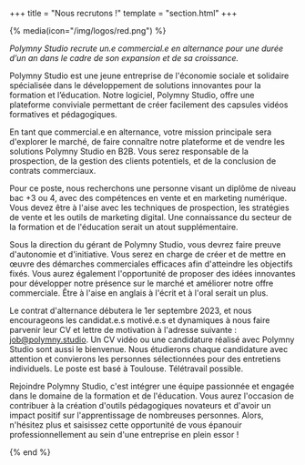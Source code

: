 +++
title = "Nous recrutons !"
template = "section.html"
+++

{% media(icon="/img/logos/red.png") %}

<em>Polymny Studio recrute un.e commercial.e
en alternance pour une durée d’un an dans le cadre de son expansion et de sa
croissance. </em>
<br/>

Polymny Studio est une jeune entreprise de l'économie sociale et solidaire
spécialisée dans le développement de solutions innovantes pour la formation et
l’éducation. Notre logiciel, Polymny Studio, offre une plateforme conviviale
permettant de créer facilement des capsules vidéos formatives et pédagogiques.

En tant que commercial.e en alternance, votre mission principale sera
d'explorer le marché, de faire connaître notre plateforme et de vendre les
solutions Polymny Studio en B2B. Vous serez responsable de la prospection, de
la gestion des clients potentiels, et de la conclusion de contrats commerciaux.

Pour ce poste, nous recherchons une personne visant un diplôme de niveau bac +3
ou 4, avec des compétences en vente et en marketing numérique. Vous devez être
à l'aise avec les techniques de prospection, les stratégies de vente et les
outils de marketing digital. Une connaissance du secteur de la formation et de
l'éducation serait un atout supplémentaire.

Sous la direction du gérant de Polymny Studio, vous devrez faire preuve
d'autonomie et d'initiative. Vous serez en charge de créer et de mettre en
œuvre des démarches commerciales efficaces afin d'atteindre les objectifs
fixés. Vous aurez également l'opportunité de proposer des idées innovantes pour
développer notre présence sur le marché et améliorer notre offre commerciale.
Être à l'aise en anglais à l'écrit et à l'oral serait un plus.

Le contrat d'alternance débutera le 1er septembre 2023, et nous encourageons
les candidat.e.s motivé.e.s et dynamiques à nous faire parvenir leur CV et
lettre de motivation à l'adresse suivante :
[job@polymny.studio](https://polymny.studio). Un CV vidéo ou une candidature
réalisé avec Polymny Studio sont aussi le bienvenue. Nous étudierons chaque
candidature avec attention et convierons les personnes sélectionnées pour des
entretiens individuels. Le poste est basé à Toulouse. Télétravail possible.

Rejoindre Polymny Studio, c'est intégrer une équipe passionnée et engagée dans
le domaine de la formation et de l'éducation. Vous aurez l'occasion de
contribuer à la création d'outils pédagogiques novateurs et d'avoir un impact
positif sur l'apprentissage de nombreuses personnes. Alors, n'hésitez plus et
saisissez cette opportunité de vous épanouir professionnellement au sein d'une
entreprise en plein essor !



{% end %}



